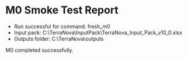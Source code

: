 # M0 Smoke Test Report

- Run successful for command: fresh_m0
- Input pack: C:\TerraNova\InputPack\TerraNova_Input_Pack_v10_0.xlsx
- Outputs folder: C:\TerraNova\outputs

M0 completed successfully.